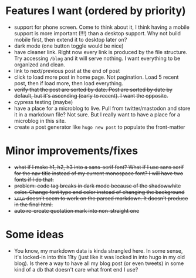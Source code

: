 # Features I want (ordered by priority)
- support for phone screen. Come to think about it, I think having a mobile support is more important (!!!) than a desktop support. Why not build mobile first, then extend it to desktop later on?
- dark mode (one button toggle would be nice)
- have cleaner link. Right now every link is produced by the file structure. Try accessing `/blog` and it will serve nothing. I want everything to be organized and clean.
- link to next/previous post at the end of post
- click to load more post in home page. Not pagination. Load 5 recent post, then if load more, then load everything.
- ~~verify that the post are sorted by date. Post are sorted by date by default, but it's ascending (early to recent). I want the opposite.~~
- cypress testing (maybe)
- have a place for a microblog to live. Pull from twitter/mastodon and store it in a markdown file? Not sure. But I really want to have a place for a microblog in this site.
- create a post generator like `hugo new post` to populate the front-matter

# Minor improvements/fixes
- ~~what if I make h1, h2, h3 into a sans-serif font? What if I use sans serif for the nav title instead of my current monospace font? I will have two fonts if I do that.~~
- ~~problem: code tag breaks in dark mode because of the shadowwhite color. Change font type and color instead of changing the background~~
- ~~`\n\n` doesn't seem to work on the parsed markdown. It doesn't produce <br> in the final html.~~
- ~~auto re-create quotation mark into non-straight one~~

# Some ideas
- You know, my markdown data is kinda strangled here. In some sense, it's locked-in into this 11ty (just like it was locked in into hugo in my old blog). Is there a way to have all my blog post (or even tweets) in some kind of a db that doesn't care what front end I use?